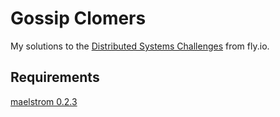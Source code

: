 # Gossip Clomers

My solutions to the [Distributed Systems Challenges]() from fly.io.

## Requirements

[maelstrom 0.2.3](https://github.com/jepsen-io/maelstrom/releases/tag/v0.2.3)

